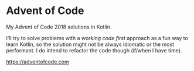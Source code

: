 # Advent of Code
My Advent of Code 2018 solutions in Kotlin.

I'll try to solve problems with a _working code first_ approach as a fun way to learn Kotlin, so the solution might not be always idiomatic or the most performant.
I do intend to refactor the code though (if/when I have time).

https://adventofcode.com
